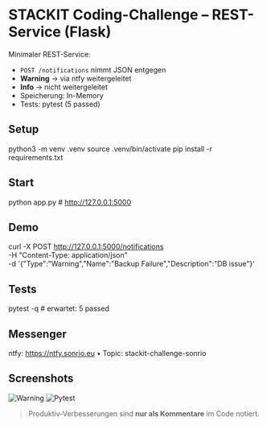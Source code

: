 # STACKIT Coding-Challenge – REST-Service (Flask)

Minimaler REST-Service:
- `POST /notifications` nimmt JSON entgegen
- **Warning** → via ntfy weitergeleitet
- **Info** → nicht weitergeleitet
- Speicherung: In-Memory
- Tests: pytest (5 passed)

## Setup
python3 -m venv .venv
source .venv/bin/activate
pip install -r requirements.txt

## Start
python app.py  # http://127.0.0.1:5000

## Demo
curl -X POST http://127.0.0.1:5000/notifications \
  -H "Content-Type: application/json" \
  -d '{"Type":"Warning","Name":"Backup Failure","Description":"DB issue"}'

## Tests
pytest -q  # erwartet: 5 passed

## Messenger
ntfy: https://ntfy.sonrio.eu • Topic: stackit-challenge-sonrio

## Screenshots
![Warning](./screenshots/ntfy_warning.png)
![Pytest](./screenshots/pytest_green.png)

> Produktiv-Verbesserungen sind **nur als Kommentare** im Code notiert.
